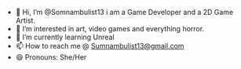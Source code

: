 - 👋 Hi, I’m @Somnambulist13 i am a Game Developer and a 2D Game Artist.
- 👀 I’m interested in art, video games and everything horror.
- 🌱 I’m currently learning Unreal
- 📫 How to reach me @ Sumnambulist13@gmail.com
- 😄 Pronouns: She/Her

<!---
Somnambulist13/Somnambulist13 is a ✨ special ✨ repository because its `README.md` (this file) appears on your GitHub profile.
You can click the Preview link to take a look at your changes.
--->
